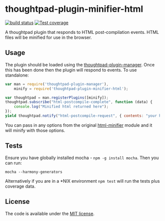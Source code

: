 thoughtpad-plugin-minifier-html
=================================

[![build status][travis-image]][travis-url]
[![Test coverage][coveralls-image]][coveralls-url]

A thoughtpad plugin that responds to HTML post-compilation events. HTML files will be minified for use in the browser.

## Usage

The plugin should be loaded using the [thoughtpad-plugin-manager](https://github.com/thoughtpad/thoughtpad-plugin-manager). Once this has been done then the plugin will respond to events. To use standalone:

```JavaScript
var man = require('thoughtpad-plugin-manager'),
    minify = require('thoughtpad-plugin-minifier-html');

var thoughtpad = man.registerPlugins([minify]);
thoughtpad.subscribe("html-postcompile-complete", function (data) {
    console.log("Minified html returned here"); 
});
yield thoughtpad.notify("html-postcompile-request", { contents: "your html code here", data: {} });
```

You can pass in any options from the original [html-minifier](https://github.com/kangax/html-minifier) module and it will minify with those options.

## Tests

Ensure you have globally installed mocha - `npm -g install mocha`. Then you can run:

`mocha --harmony-generators`

Alternatively if you are in a *NIX environment `npm test` will run the tests plus coverage data.

## License

The code is available under the [MIT license](http://deif.mit-license.org/).

[travis-image]: https://img.shields.io/travis/thoughtpad/thoughtpad-plugin-minifier-html/master.svg?style=flat-square
[travis-url]: https://travis-ci.org/thoughtpad/thoughtpad-plugin-minifier-html
[coveralls-image]: https://img.shields.io/coveralls/thoughtpad/thoughtpad-plugin-minifier-html/master.svg?style=flat-square
[coveralls-url]: https://coveralls.io/r/thoughtpad/thoughtpad-plugin-minifier-html?branch=master
